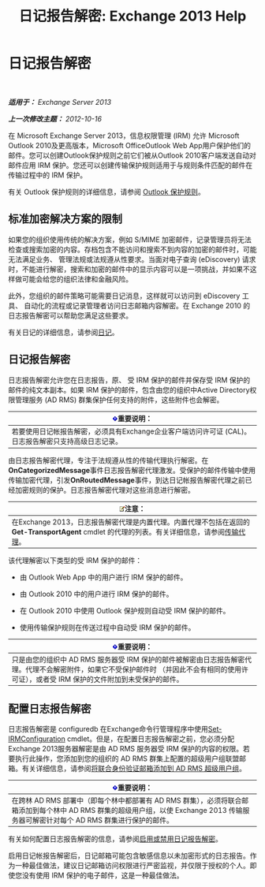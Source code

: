 ﻿---
title: '日记报告解密: Exchange 2013 Help'
TOCTitle: 日记报告解密
ms:assetid: c063e2bd-2444-480d-8b35-73f31064a31b
ms:mtpsurl: https://technet.microsoft.com/zh-cn/library/Dd876936(v=EXCHG.150)
ms:contentKeyID: 50491451
ms.date: 05/21/2018
mtps_version: v=EXCHG.150
ms.translationtype: MT
---

# 日记报告解密

 

_**适用于：** Exchange Server 2013_

_**上一次修改主题：** 2012-10-16_

在 Microsoft Exchange Server 2013，信息权限管理 (IRM) 允许 Microsoft Outlook 2010及更高版本，Microsoft OfficeOutlook Web App用户保护他们的邮件。您可以创建Outlook保护规则之前它们被从Outlook 2010客户端发送自动对邮件应用 IRM 保护。您还可以创建传输保护规则适用于与规则条件匹配的邮件在传输过程中的 IRM 保护。

有关 Outlook 保护规则的详细信息，请参阅 [Outlook 保护规则](outlook-protection-rules-exchange-2013-help.md)。

## 标准加密解决方案的限制

如果您的组织使用传统的解决方案，例如 S/MIME 加密邮件，记录管理员将无法检查或搜索加密的内容。存档包含不能访问和搜索不到内容的加密的邮件时，可能无法满足业务、 管理法规或法规遵从性要求。当面对电子查询 (eDiscovery) 请求时，不能进行解密，搜索和加密的邮件中的显示内容可以是一项挑战，并如果不这样做可能会给您的组织法律和金融风险。

此外，您组织的邮件策略可能需要日记消息，这样就可以访问到 eDiscovery 工具、 自动化的流程或记录管理者访问日志邮箱内容解密。在 Exchange 2010 的日志报告解密可以帮助您满足这些要求。

有关日记的详细信息，请参阅[日记](journaling-exchange-2013-help.md)。

## 日记报告解密

日志报告解密允许您在日志报告，原、 受 IRM 保护的邮件并保存受 IRM 保护的邮件的纯文本副本。如果 IRM 保护的邮件，包含由您的组织中Active Directory权限管理服务 (AD RMS) 群集保护任何支持的附件，这些附件也会解密。

<table>
<thead>
<tr class="header">
<th><img src="images/Bb124558.important(EXCHG.150).gif" title="重要说明" alt="重要说明" />重要说明：</th>
</tr>
</thead>
<tbody>
<tr class="odd">
<td>若要使用日记帐报告解密，必须具有Exchange企业客户端访问许可证 (CAL)。日志报告解密只支持高级日志记录。</td>
</tr>
</tbody>
</table>


由日志报告解密代理，专注于法规遵从性的传输代理执行解密。在**OnCategorizedMessage**事件日志报告解密代理激发。受保护的邮件传输中使用传输加密代理，引发**OnRoutedMessage**事件，到达日记帐报告解密代理之前已经加密规则的保护。日志报告解密代理对这些消息进行解密。

<table>
<thead>
<tr class="header">
<th><img src="images/Bb124558.note(EXCHG.150).gif" title="注意" alt="注意" />注意：</th>
</tr>
</thead>
<tbody>
<tr class="odd">
<td>在Exchange 2013，日志报告解密代理是内置代理。内置代理不包括在返回的<strong>Get-TransportAgent</strong> cmdlet 的代理的列表。有关详细信息，请参阅<a href="transport-agents-exchange-2013-help.md">传输代理</a>。</td>
</tr>
</tbody>
</table>


该代理解密以下类型的受 IRM 保护的邮件：

  - 由 Outlook Web App 中的用户进行 IRM 保护的邮件。

  - 由 Outlook 2010 中的用户进行 IRM 保护的邮件。

  - 在 Outlook 2010 中使用 Outlook 保护规则自动受 IRM 保护的邮件。

  - 使用传输保护规则在传送过程中自动受 IRM 保护的邮件。

<table>
<thead>
<tr class="header">
<th><img src="images/Bb124558.important(EXCHG.150).gif" title="重要说明" alt="重要说明" />重要说明：</th>
</tr>
</thead>
<tbody>
<tr class="odd">
<td>只是由您的组织中 AD RMS 服务器受 IRM 保护的邮件被解密由日志报告解密代理。代理不会解密附件，如果它不受保护邮件时 （并因此不会有相同的使用许可证），或者受 IRM 保护的文件附加到未受保护的邮件。</td>
</tr>
</tbody>
</table>


## 配置日志报告解密

日志报告解密是 configuredb 在Exchange命令行管理程序中使用[Set-IRMConfiguration](https://technet.microsoft.com/zh-cn/library/dd979792\(v=exchg.150\)) cmdlet。但是，在配置日志报告解密之前，您必须分配Exchange 2013服务器解密是由 AD RMS 服务器受 IRM 保护的内容的权限。若要执行此操作，您添加到您的组织的 AD RMS 群集上配置的超级用户组联盟邮箱。有关详细信息，请参阅[将联合身份验证邮箱添加到 AD RMS 超级用户组](add-the-federation-mailbox-to-the-ad-rms-super-users-group-exchange-2013-help.md)。

<table>
<thead>
<tr class="header">
<th><img src="images/Bb124558.important(EXCHG.150).gif" title="重要说明" alt="重要说明" />重要说明：</th>
</tr>
</thead>
<tbody>
<tr class="odd">
<td>在跨林 AD RMS 部署中（即每个林中都部署有 AD RMS 群集），必须将联合邮箱添加到每个林中 AD RMS 群集的超级用户组，以使 Exchange 2013 传输服务器可解密针对每个 AD RMS 群集进行保护的邮件。</td>
</tr>
</tbody>
</table>


有关如何配置日志报告解密的信息，请参阅[启用或禁用日记报告解密](enable-or-disable-journal-report-decryption-exchange-2013-help.md)。

启用日记帐报告解密后，日记邮箱可能包含敏感信息以未加密形式的日志报告。作为一种最佳做法，建议日记邮箱访问权限进行严密监视，并仅限于授权的个人。即使您没有使用 IRM 保护的电子邮件，这是一种最佳做法。

